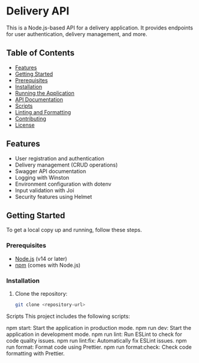 # Delivery API

This is a Node.js-based API for a delivery application. It provides endpoints for user authentication, delivery management, and more.

## Table of Contents

- [Features](#features)
- [Getting Started](#getting-started)
- [Prerequisites](#prerequisites)
- [Installation](#installation)
- [Running the Application](#running-the-application)
- [API Documentation](#api-documentation)
- [Scripts](#scripts)
- [Linting and Formatting](#linting-and-formatting)
- [Contributing](#contributing)
- [License](#license)

## Features

- User registration and authentication
- Delivery management (CRUD operations)
- Swagger API documentation
- Logging with Winston
- Environment configuration with dotenv
- Input validation with Joi
- Security features using Helmet

## Getting Started

To get a local copy up and running, follow these steps.

### Prerequisites

- [Node.js](https://nodejs.org/en/download/) (v14 or later)
- [npm](https://www.npmjs.com/get-npm) (comes with Node.js)

### Installation

1. Clone the repository:
   ```bash
   git clone <repository-url>

Scripts
This project includes the following scripts:

npm start: Start the application in production mode.
npm run dev: Start the application in development mode.
npm run lint: Run ESLint to check for code quality issues.
npm run lint:fix: Automatically fix ESLint issues.
npm run format: Format code using Prettier.
npm run format:check: Check code formatting with Prettier.